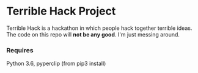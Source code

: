 # Terrible Hack Project

Terrible Hack is a hackathon in which people hack together terrible ideas. The code on this repo will **not be any good**. I'm just messing around.

### Requires
Python 3.6, pyperclip (from pip3 install)
